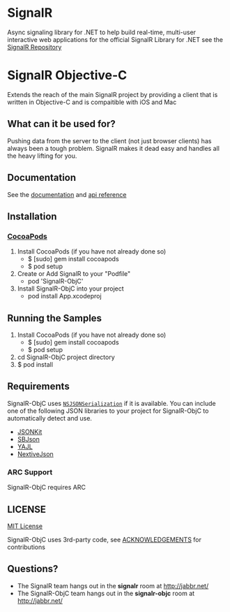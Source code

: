# SignalR 
Async signaling library for .NET to help build real-time, multi-user interactive web applications
for the official SignalR Library for .NET see the [SignalR Repository](https://github.com/SignalR/SignalR/wiki)

# SignalR Objective-C
Extends the reach of the main SignalR project by providing a client that is written in Objective-C and is compaitible
with iOS and Mac

## What can it be used for?
Pushing data from the server to the client (not just browser clients) has always been a tough problem. SignalR makes 
it dead easy and handles all the heavy lifting for you.


## Documentation
See the [documentation](https://github.com/DyKnow/SignalR-ObjC/wiki) and [api reference](http://dyknow.github.com/SignalR-ObjC/Documentation/index.html)
	
## Installation

### [CocoaPods](http://cocoapods.org/)
1. Install CocoaPods (if you have not already done so)
    * $ [sudo] gem install cocoapods
    * $ pod setup
1. Create or Add SignalR to your "Podfile"
    * pod 'SignalR-ObjC'
1. Install SignalR-ObjC into your project
    * pod install App.xcodeproj

## Running the Samples
1. Install CocoaPods (if you have not already done so)
    * $ [sudo] gem install cocoapods
    * $ pod setup
1. cd SignalR-ObjC project directory
1. $ pod install

## Requirements

SignalR-ObjC uses [`NSJSONSerialization`](http://developer.apple.com/library/mac/#documentation/Foundation/Reference/NSJSONSerialization_Class/Reference/Reference.html) if it is available. You can include one of the following JSON libraries to your project for SignalR-ObjC to automatically detect and use.

* [JSONKit](https://github.com/johnezang/JSONKit)
* [SBJson](http://stig.github.com/json-framework/)
* [YAJL](http://lloyd.github.com/yajl/)
* [NextiveJson](https://github.com/nextive/NextiveJson)

### ARC Support

SignalR-ObjC requires ARC

## LICENSE
[MIT License](https://github.com/DyKnow/SignalR-ObjC/blob/master/LICENSE.md)

SignalR-ObjC uses 3rd-party code, see [ACKNOWLEDGEMENTS](https://github.com/DyKnow/SignalR-ObjC/blob/master/ACKNOWLEDGEMENTS.md) for contributions

## Questions?
- The SignalR team hangs out in the **signalr** room at http://jabbr.net/
- The SignalR-ObjC team hangs out in the **signalr-objc** room at http://jabbr.net/